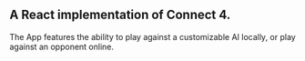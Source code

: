 ## A React implementation of Connect 4. 

The App features the ability to play against a customizable AI locally, or play against an opponent online.
